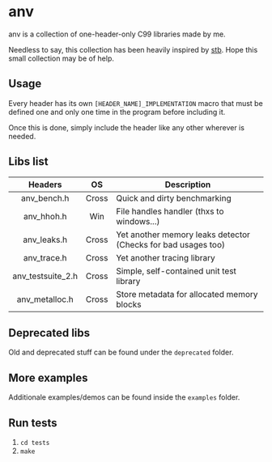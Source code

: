 # anv

anv is a collection of one-header-only C99 libraries made by me.

Needless to say, this collection has been heavily inspired by [stb](https://github.com/nothings/stb).
Hope this small collection may be of help.

## Usage

Every header has its own `[HEADER_NAME]_IMPLEMENTATION` macro that must be
defined one and only one time in the program before including it.

Once this is done, simply include the header like any other wherever is needed.

## Libs list

|      Headers      |  OS   | Description                                                   |
|:-----------------:|:-----:|---------------------------------------------------------------|
|    anv_bench.h    | Cross | Quick and dirty benchmarking                                  |
|    anv_hhoh.h     |  Win  | File handles handler (thxs to windows...)                     |
|    anv_leaks.h    | Cross | Yet another memory leaks detector (Checks for bad usages too) |
|    anv_trace.h    | Cross | Yet another tracing library                                   |
| anv_testsuite_2.h | Cross | Simple, self-contained unit test library                      |
|  anv_metalloc.h   | Cross | Store metadata for allocated memory blocks                    |

## Deprecated libs

Old and deprecated stuff can be found under the `deprecated` folder.

## More examples

Additionale examples/demos can be found inside the `examples` folder.

## Run tests

1. `cd tests`
2. `make`
